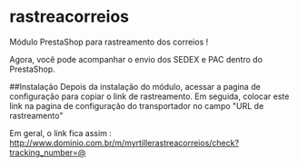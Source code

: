rastreacorreios
===============

Módulo PrestaShop para rastreamento dos correios !

Agora, você pode acompanhar o envio dos SEDEX e PAC dentro do PrestaShop.

##Instalação
Depois da instalação do módulo, acessar a pagina de configuração para copiar o link de rastreamento.
Em seguida, colocar este link na pagina de configuração do transportador no campo "URL de rastreamento"

Em geral, o link fica assim : http://www.dominio.com.br/m/myrtillerastreacorreios/check?tracking_number=@
